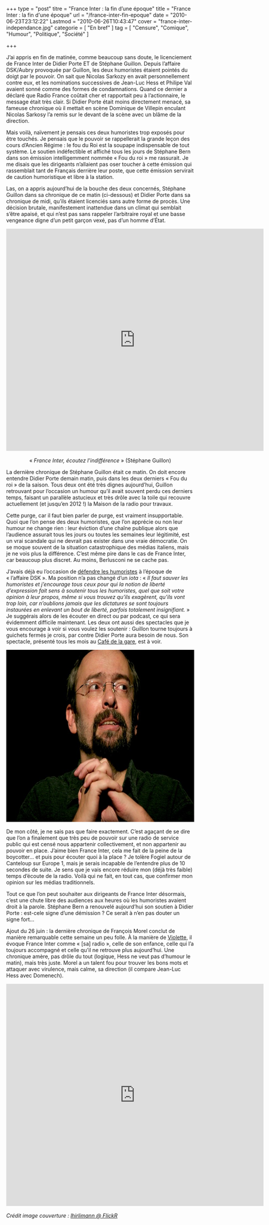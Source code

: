 +++
type = "post"
titre = "France Inter : la fin d&rsquo;une époque"
title = "France Inter : la fin d'une époque"
url = "/france-inter-fin-epoque"
date = "2010-06-23T23:12:22"
Lastmod = "2010-06-26T10:43:47"
cover = "france-inter-independance.jpg"
categorie = [ "En bref" ]
tag = [ "Censure", "Comique", "Humour", "Politique", "Société" ]

+++

<p>J&rsquo;ai appris en fin de matinée, comme beaucoup sans doute, le licenciement de France Inter de Didier Porte ET de Stéphane Guillon. Depuis l&rsquo;affaire DSK/Aubry provoquée par Guillon, les deux humoristes étaient pointés du doigt par le pouvoir. On sait que Nicolas Sarkozy en avait personnellement contre eux, et les nominations successives de Jean-Luc Hess et Philipe Val avaient sonné comme des formes de condamnations. Quand ce dernier a déclaré que Radio France coûtait cher et rapportait peu à l&rsquo;actionnaire, le message était très clair. Si Didier Porte était moins directement menacé, sa fameuse chronique où il mettait en scène Dominique de Villepin enculant Nicolas Sarkosy l&rsquo;a remis sur le devant de la scène avec un blâme de la direction.</p>
<p>Mais voilà, naïvement je pensais ces deux humoristes trop exposés pour être touchés. Je pensais que le pouvoir se rappellerait la grande leçon des cours d&rsquo;Ancien Régime : le fou du Roi est la soupape indispensable de tout système. Le soutien indéfectible et affiché tous les jours de Stéphane Bern dans son émission intelligemment nommée &laquo;&nbsp;Fou du roi&nbsp;&raquo; me rassurait. Je me disais que les dirigeants n&rsquo;allaient pas oser toucher à cette émission qui rassemblait tant de Français derrière leur poste, que cette émission servirait de caution humoristique et libre à la station.</p>
<p>Las, on a appris aujourd&rsquo;hui de la bouche des deux concernés, Stéphane Guillon dans sa chronique de ce matin (ci-dessous) et Didier Porte dans sa chronique de midi, qu&rsquo;ils étaient licenciés sans autre forme de procès. Une décision brutale, manifestement inattendue dans un climat qui semblait s&rsquo;être apaisé, et qui n&rsquo;est pas sans rappeler l&rsquo;arbitraire royal et une basse vengeance digne d&rsquo;un petit garçon vexé, pas d&rsquo;un homme d&rsquo;État.</p>
<p style="text-align: center;"><object classid="clsid:d27cdb6e-ae6d-11cf-96b8-444553540000" width="690" height="594" codebase="http://download.macromedia.com/pub/shockwave/cabs/flash/swflash.cab#version=6,0,40,0"><param name="allowFullScreen" value="true" /><param name="allowScriptAccess" value="always" /><param name="src" value="http://www.dailymotion.com/swf/video/xdscy9_france-inter-en-burqa_fun" /><param name="allowfullscreen" value="true" /><embed type="application/x-shockwave-flash" width="690" height="594" src="http://www.dailymotion.com/swf/video/xdscy9_france-inter-en-burqa_fun" allowscriptaccess="always" allowfullscreen="true"></embed></object></p>
<div style="text-align: center;">&laquo;&nbsp;<em>France Inter, écoutez l&rsquo;indifférence</em>&nbsp;&raquo; (Stéphane Guillon)</div>
<p>La dernière chronique de Stéphane Guillon était ce matin. On doit encore entendre Didier Porte demain matin, puis dans les deux derniers &laquo;&nbsp;Fou du roi&nbsp;&raquo; de la saison. Tous deux ont été très dignes aujourd&rsquo;hui, Guillon retrouvant pour l&rsquo;occasion un humour qu&rsquo;il avait souvent perdu ces derniers temps, faisant un parallèle astucieux et très drôle avec la toile qui recouvre actuellement (et jusqu&rsquo;en 2012 !) la Maison de la radio pour travaux.</p>
<p>Cette purge, car il faut bien parler de purge, est vraiment insupportable. Quoi que l&rsquo;on pense des deux humoristes, que l&rsquo;on apprécie ou non leur humour ne change rien : leur éviction d&rsquo;une chaîne publique alors que l&rsquo;audience assurait tous les jours ou toutes les semaines leur légitimité, est un vrai scandale qui ne devrait pas exister dans une vraie démocratie. On se moque souvent de la situation catastrophique des médias italiens, mais je ne vois plus la différence. C&rsquo;est même pire dans le cas de France Inter, car beaucoup plus discret. Au moins, Berlusconi ne se cache pas.</p>
<p>J&rsquo;avais déjà eu l&rsquo;occasion de <a href="/2009/03/22/sauvons-les-humoristes/">défendre les humoristes</a> à l&rsquo;époque de &laquo;&nbsp;l&rsquo;affaire DSK&nbsp;&raquo;. Ma position n&rsquo;a pas changé d&rsquo;un <em>iota</em> : &laquo;&nbsp;<em>Il faut sauver les humoristes et j’encourage tous ceux pour qui la notion de liberté d’expression fait sens à soutenir tous les humoristes, quel que soit votre opinion à leur propos, même si vous trouvez qu’ils exagèrent, qu’ils vont trop loin, car n’oublions jamais que les dictatures se sont toujours instaurées en enlevant un bout de liberté, parfois totalement insignifiant.</em>&nbsp;&raquo; Je suggérais alors de les écouter en direct ou par podcast, ce qui sera évidemment difficile maintenant. Les deux ont aussi des spectacles que je vous encourage à voir si vous voulez les soutenir : Guillon tourne toujours à guichets fermés je crois, par contre Didier Porte aura besoin de nous. Son spectacle, présenté tous les mois au <a href="/2009/04/14/didier-porte-cafe-de-la-gare/">Café de la gare</a>, est à voir.</p>
<div style="text-align: center;"><img class="aligncenter" src="didier-porte-prie.jpg" border="0" alt="didier-porte-prie.jpg" width="690" height="460" /></div>
<p>De mon côté, je ne sais pas que faire exactement. C&rsquo;est agaçant de se dire que l&rsquo;on a finalement que très peu de pouvoir sur une radio de service public qui est censé nous appartenir collectivement, et non appartenir au pouvoir en place. J&rsquo;aime bien France Inter, cela me fait de la peine de la boycotter&#8230; et puis pour écouter quoi à la place ? Je tolère Fogiel autour de Canteloup sur Europe 1, mais je serais incapable de l&rsquo;entendre plus de 10 secondes de suite. Je sens que je vais encore réduire mon (déjà très faible) temps d&rsquo;écoute de la radio. Voilà qui ne fait, en tout cas, que confirmer mon opinion sur les médias traditionnels.</p>
<p>Tout ce que l&rsquo;on peut souhaiter aux dirigeants de France Inter désormais, c&rsquo;est une chute libre des audiences aux heures où les humoristes avaient droit à la parole. Stéphane Bern a renouvelé aujourd&rsquo;hui son soutien à Didier Porte : est-cele signe d&rsquo;une démission ? Ce serait à n&rsquo;en pas douter un signe fort…</p>
<p>
<p>Ajout du 26 juin : la dernière chronique de François Morel conclut de manière remarquable cette semaine un peu folle. À la manière de <a href="http://jamaisdaccord.com/2010/06/24/inter-minables/" target="_blank">Violette</a>, il évoque France Inter comme &laquo;&nbsp;[sa] radio&nbsp;&raquo;, celle de son enfance, celle qui l&rsquo;a toujours accompagné et celle qu&rsquo;il ne retrouve plus aujourd&rsquo;hui. Une chronique amère, pas drôle du tout (logique, Hess ne veut pas d&rsquo;humour le matin), mais très juste. Morel a un talent fou pour trouver les bons mots et attaquer avec virulence, mais calme, sa direction (il compare Jean-Luc Hess avec Domenech).</p>
<p style="text-align: center;"><object classid="clsid:d27cdb6e-ae6d-11cf-96b8-444553540000" width="690" height="594" codebase="http://download.macromedia.com/pub/shockwave/cabs/flash/swflash.cab#version=6,0,40,0"><param name="allowFullScreen" value="true" /><param name="allowScriptAccess" value="always" /><param name="src" value="http://www.dailymotion.com/swf/video/xdtar0_fini-de-rire_fun" /><param name="allowfullscreen" value="true" /><embed type="application/x-shockwave-flash" width="690" height="594" src="http://www.dailymotion.com/swf/video/xdtar0_fini-de-rire_fun" allowscriptaccess="always" allowfullscreen="true"></embed></object></p>
<p>
<p><em>Crédit image couverture : </em><a href="http://www.flickr.com/photos/lhirlimann/2938029987/" target="_blank"><em>lhirlimann @ FlickR</em></a></p>

